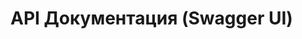 # API Документация (Swagger UI)

<script src="https://unpkg.com/swagger-ui-dist@4/swagger-ui-bundle.js"></script>
<link rel="stylesheet" href="https://unpkg.com/swagger-ui-dist@4/swagger-ui.css" />

<div id="swagger-ui"></div>

<script>
  window.onload = function() {
    fetch('/api/swagger.json')  // ← слэш в начале!
      .then(response => {
        if (!response.ok) {
          throw new Error('Файл не найден: ' + response.status);
        }
        return response.json();
      })
      .then(spec => {
        window.ui = SwaggerUIBundle({
          spec: spec,
          dom_id: '#swagger-ui',
          presets: [
            SwaggerUIBundle.presets.apis,
            SwaggerUIBundle.presets.syntaxHighlighting
          ],
          layout: "BaseLayout",
          deepLinking: true
        });
      })
      .catch(err => {
        console.error("Ошибка:", err);
        document.getElementById('swagger-ui').innerHTML = 
          `<p style="color: red;">Ошибка загрузки: ${err.message}</p>`;
      });
  };
</script>
